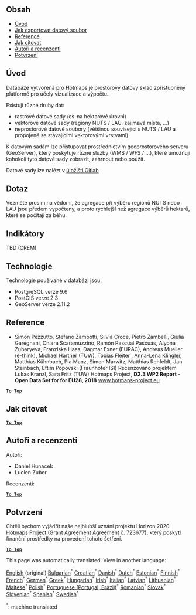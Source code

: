 <h2> Obsah </h2><ul><li> <a href="#Introduction">Úvod</a> </li><li> <a href="#How-to-export-a-dataset">Jak exportovat datový soubor</a> </li><li> <a href="#References">Reference</a> </li><li> <a href="#How-to-cite">Jak citovat</a> </li><li> <a href="#Authors-and-reviewers">Autoři a recenzenti</a> </li><li> <a href="#acknowledgement">Potvrzení</a> </li></ul><h2> Úvod </h2><p> Databáze vytvořená pro Hotmaps je prostorový datový sklad zpřístupněný platformě pro účely vizualizace a výpočtu. </p><p> Existují různé druhy dat: </p><ul><li> rastrové datové sady (cs-na hektarové úrovni) </li><li> vektorové datové sady (regiony NUTS / LAU, zajímavá místa, ...) </li><li> neprostorové datové soubory (většinou související s NUTS / LAU a propojené se stávajícími vektorovými vrstvami) </li></ul><p> K datovým sadám lze přistupovat prostřednictvím geoprostorového serveru (GeoServer), který poskytuje různé služby (WMS / WFS / ...), které umožňují kohokoli tyto datové sady zobrazit, zahrnout nebo použít. </p><p> Datové sady lze nalézt v <a href="https://gitlab.com/hotmaps">úložišti Gitlab</a> </p><h2> Dotaz </h2><p> Vezměte prosím na vědomí, že agregace při výběru regionů NUTS nebo LAU jsou předem vypočteny, a proto rychlejší než agregace výběrů hektarů, které se počítají za běhu. </p><h2> Indikátory </h2><p> TBD (CREM) </p><h2> Technologie </h2><p> Technologie používané v databázi jsou: </p><ul><li> PostgreSQL verze 9.6 </li><li> PostGIS verze 2.3 </li><li> GeoServer verze 2.11.2 </li></ul><h2> Reference </h2><ul><li> Simon Pezzutto, Stefano Zambotti, Silvia Croce, Pietro Zambelli, Giulia Garegnani, Chiara Scaramuzzino, Ramón Pascual Pascuas, Alyona Zubaryeva, Franziska Haas, Dagmar Exner (EURAC), Andreas Mueller (e-think), Michael Hartner (TUW), Tobias Fleiter , Anna-Lena Klingler, Matthias Kühnbach, Pia Manz, Simon Marwitz, Matthias Rehfeldt, Jan Steinbach, Eftim Popovski (Fraunhofer ISI) Recenzováno projektem Lukas Kranzl, Sara Fritz (TUW) Hotmaps Project, <strong>D2.3 WP2 Report - Open Data Set for for EU28, 2018</strong> <a href="http://www.hotmaps-project.eu/wp-content/uploads/2018/05/D2.3-Hotmaps_FINAL-VERSION_for-upload.pdf">www.hotmaps-project.eu</a> </li></ul><p><ins> <code><strong><a href="#table-of-contents">To Top</a></strong></code> </ins> </p><h2> Jak citovat </h2><p><ins> <code><strong><a href="#table-of-contents">To Top</a></strong></code> </ins> </p><h2> Autoři a recenzenti </h2><p> Autoři: </p><ul><li> Daniel Hunacek </li><li> Lucien Zuber </li></ul><p> Recenzenti: </p><p><ins> <code><strong><a href="#table-of-contents">To Top</a></strong></code> </ins> </p><h2> Potvrzení </h2><p> Chtěli bychom vyjádřit naše nejhlubší uznání projektu Horizon 2020 <a href="https://www.hotmaps-project.eu">Hotmaps Project</a> (Grant Agreement Agreement č. 723677), který poskytl finanční prostředky na provedení tohoto šetření. </p><p><ins> <code><strong><a href="#table-of-contents">To Top</a></strong></code> </ins> </p>

This page was automatically translated. View in another language:

[English](en-Database-behind-the-Hotmaps-toolbox) (original) [Bulgarian](bg-Database-behind-the-Hotmaps-toolbox)<sup>\*</sup> [Croatian](hr-Database-behind-the-Hotmaps-toolbox)<sup>\*</sup>  [Danish](da-Database-behind-the-Hotmaps-toolbox)<sup>\*</sup> [Dutch](nl-Database-behind-the-Hotmaps-toolbox)<sup>\*</sup> [Estonian](et-Database-behind-the-Hotmaps-toolbox)<sup>\*</sup> [Finnish](fi-Database-behind-the-Hotmaps-toolbox)<sup>\*</sup> [French](fr-Database-behind-the-Hotmaps-toolbox)<sup>\*</sup> [German](de-Database-behind-the-Hotmaps-toolbox)<sup>\*</sup> [Greek](el-Database-behind-the-Hotmaps-toolbox)<sup>\*</sup> [Hungarian](hu-Database-behind-the-Hotmaps-toolbox)<sup>\*</sup> [Irish](ga-Database-behind-the-Hotmaps-toolbox)<sup>\*</sup> [Italian](it-Database-behind-the-Hotmaps-toolbox)<sup>\*</sup> [Latvian](lv-Database-behind-the-Hotmaps-toolbox)<sup>\*</sup> [Lithuanian](lt-Database-behind-the-Hotmaps-toolbox)<sup>\*</sup> [Maltese](mt-Database-behind-the-Hotmaps-toolbox)<sup>\*</sup> [Polish](pl-Database-behind-the-Hotmaps-toolbox)<sup>\*</sup> [Portuguese (Portugal, Brazil)](pt-Database-behind-the-Hotmaps-toolbox)<sup>\*</sup> [Romanian](ro-Database-behind-the-Hotmaps-toolbox)<sup>\*</sup> [Slovak](sk-Database-behind-the-Hotmaps-toolbox)<sup>\*</sup> [Slovenian](sl-Database-behind-the-Hotmaps-toolbox)<sup>\*</sup> [Spanish](es-Database-behind-the-Hotmaps-toolbox)<sup>\*</sup> [Swedish](sv-Database-behind-the-Hotmaps-toolbox)<sup>\*</sup> 

<sup>\*</sup>: machine translated
